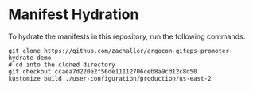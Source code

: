 # Manifest Hydration

To hydrate the manifests in this repository, run the following commands:

```shell
git clone https://github.com/zachaller/argocon-gitops-promoter-hydrate-demo
# cd into the cloned directory
git checkout ccaea7d220e2f56de11112706ceb8a9cd12c8d50
kustomize build ./user-configuration/production/us-east-2
```

